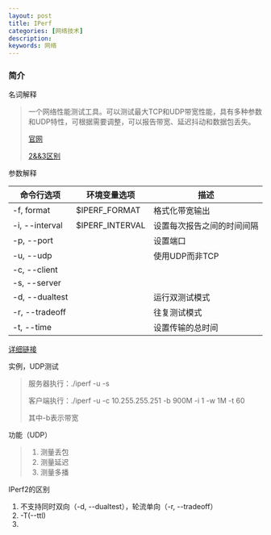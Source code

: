 ```yaml
---
layout: post
title: IPerf
categories: [网络技术]
description: 
keywords: 网络
---
```


### 简介

名词解释

> 一个网络性能测试工具。可以测试最大TCP和UDP带宽性能，具有多种参数和UDP特性，可根据需要调整，可以报告带宽、延迟抖动和数据包丢失。
>
> [官网](https://iperf.fr)
>
> [2&&3区别](https://iperf.fr/iperf-doc.php#3change)

参数解释

| 命令行选项          | 环境变量选项          | 描述            |
| -------------- | --------------- | ------------- |
| -f, format     | $IPERF_FORMAT   | 格式化带宽输出       |
| -i, --interval | $IPERF_INTERVAL | 设置每次报告之间的时间间隔 |
| -p, --port     |                 | 设置端口          |
| -u, --udp      |                 | 使用UDP而非TCP    |
| -c, --client   |                 |               |
| -s, --server   |                 |               |
| -d, --dualtest |                 | 运行双测试模式       |
| -r, --tradeoff |                 | 往复测试模式        |
| -t, --time     |                 | 设置传输的总时间      |

[详细链接](http://man.linuxde.net/iperf)

实例，UDP测试

> 服务器执行：./iperf -u -s
>
> 客户端执行：./iperf -u -c 10.255.255.251 -b 900M -i 1 -w 1M -t 60
>
> 其中-b表示带宽

功能（UDP）

> 1. 测量丢包
> 2. 测量延迟
> 3. 测量多播

IPerf2的区别

1. 不支持同时双向（-d, --dualtest），轮流单向（-r, --tradeoff）
2. -T(--ttl)
3. ​
